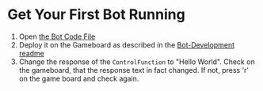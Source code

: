 # Get Your First Bot Running

1. Open [the Bot Code File](../../src/main/scala/Bot.scala)
2. Deploy it on the Gameboard as described in the [Bot-Development readme](../bot-development/readme.md)
3. Change the response of the `ControlFunction` to "Hello World".
   Check on the gameboard, that the response text in fact changed. If not, press 'r' on the game board and check again.